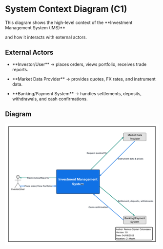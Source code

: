 # System Context Diagram (C1)



This diagram shows the high-level context of the \*\*Investment Management System (IMS)\*\*

and how it interacts with external actors.



## External Actors

- \*\*Investor/User\*\* → places orders, views portfolio, receives trade reports.

- \*\*Market Data Provider\*\* → provides quotes, FX rates, and instrument data.

- \*\*Banking/Payment System\*\* → handles settlements, deposits, withdrawals, and cash confirmations.



## Diagram

![C1 Diagram](C1-Investment-Management-System.png)

